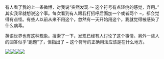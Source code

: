 有人看了我的上一条微博，对我说“突然发现 ～ 这个符号有点轻佻的感觉，弃用。” 其实我早就想说这个事。每次看到有人跟我打招呼后面加一个或者两个 ~，都会觉得有点怪。有些人以前从来不用这个，忽然有一天开始用这个，我就觉得被感染了什么病毒。

英语世界也有这种现象。搜索了一下，发现已经有人讨论了这个事情。另外一些人的回答似乎“跑题”了，但指出了 ~ 这个符号的正确用法应该是在什么地方。

![](https://yinwang1.wordpress.com/wp-content/uploads/2020/08/img_1082.jpg?w=300&h=249)![](https://yinwang1.wordpress.com/wp-content/uploads/2020/08/img_1083.jpg?w=300&h=147)![](https://yinwang1.wordpress.com/wp-content/uploads/2020/08/img_1084.jpg?w=300&h=268)![](https://yinwang1.wordpress.com/wp-content/uploads/2020/08/img_1085.jpg?w=300&h=227)
